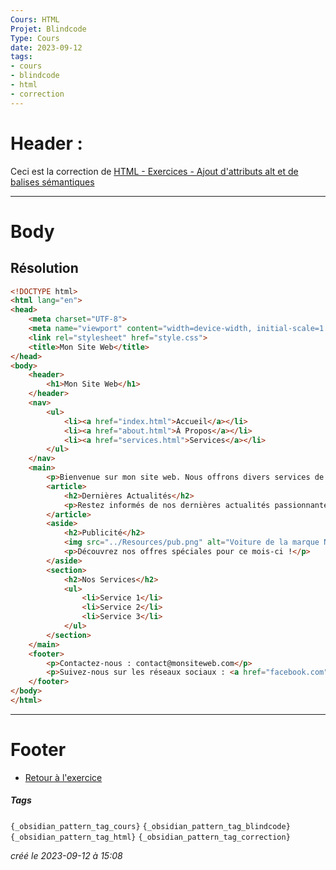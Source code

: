 ```yaml
---
Cours: HTML
Projet: Blindcode
Type: Cours
date: 2023-09-12
tags:
- cours
- blindcode
- html
- correction
---
```

   
# Header :   
   
Ceci est la correction de [HTML - Exercices - Ajout d'attributs alt et de balises sémantiques](../../Tutoriels/HTML/HTML%20-%20Exercices%20-%20Ajout%20d%27attributs%20alt%20et%20de%20balises%20s%C3%A9mantiques.md)   
   
   
-------------------------------------------------------------------------------   
# Body   
   
## Résolution   
   
```html
<!DOCTYPE html>
<html lang="en">
<head>
    <meta charset="UTF-8">
    <meta name="viewport" content="width=device-width, initial-scale=1.0">
    <link rel="stylesheet" href="style.css">
    <title>Mon Site Web</title>
</head>
<body>
    <header>
        <h1>Mon Site Web</h1>
    </header>
    <nav>
        <ul>
            <li><a href="index.html">Accueil</a></li>
            <li><a href="about.html">À Propos</a></li>
            <li><a href="services.html">Services</a></li>
        </ul>
    </nav>
    <main>
        <p>Bienvenue sur mon site web. Nous offrons divers services de qualité pour répondre à vos besoins.</p>
        <article>
            <h2>Dernières Actualités</h2>
            <p>Restez informés de nos dernières actualités passionnantes.</p>
        </article>
        <aside>
            <h2>Publicité</h2>
            <img src="../Resources/pub.png" alt="Voiture de la marque Nulle avec 20% de promotion">
            <p>Découvrez nos offres spéciales pour ce mois-ci !</p>
        </aside>
        <section>
            <h2>Nos Services</h2>
            <ul>
                <li>Service 1</li>
                <li>Service 2</li>
                <li>Service 3</li>
            </ul>
        </section>
    </main>
    <footer>
        <p>Contactez-nous : contact@monsiteweb.com</p>
        <p>Suivez-nous sur les réseaux sociaux : <a href="facebook.com">Facebook</a>, <a href="twitter.com">Twitter</a></p>
    </footer>
</body>
</html>

```
   
   
   
---------------------------------------------------------------------------   
# Footer   
   
   
- [Retour à l'exercice](../../Tutoriels/HTML/HTML%20-%20Exercices%20-%20Ajout%20d%27attributs%20alt%20et%20de%20balises%20s%C3%A9mantiques.md)   
##### Tags   
`{_obsidian_pattern_tag_cours}` `{_obsidian_pattern_tag_blindcode}` `{_obsidian_pattern_tag_html}` `{_obsidian_pattern_tag_correction}`    
   
*créé le 2023-09-12 à 15:08*